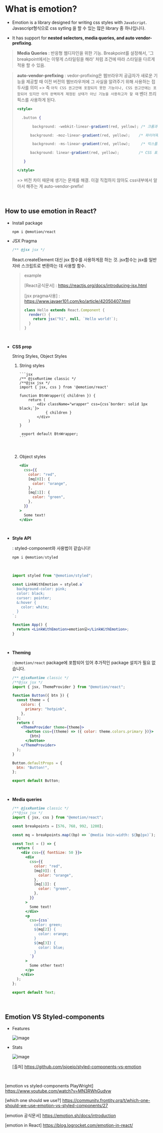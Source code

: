 # What is emotion?

- Emotion is a library designed for writing css styles with `JavaScript`. Javascript형식으로 css sytling 을 할 수 있는 많은 library 중 하나입니다.

- It has support for **nested selectors, media queries, and auto vendor-prefixing**.

> **Media Queries** : 반응형 웹디자인을 위한 기능. Breakpoint를 설정해서, '그 breakpoint에서는 이렇게 스타일링을 해라' 처럼 조건에 따라 스타일을 다르게 적용 할 수 있음.

> **auto-vendor-prefixing** : vedor-profixing은 웹브라우저 공급자가 새로운 기능을 제공할 때 이전 버전의 웹브라우저에 그 사실을 알려주기 위해 사용하는 접두사를 의미 => 즉 `아직 CSS 권고안에 포함되지 못한 기능이나, CSS 권고안에는 포함되어 있지만 아직 완벽하게 제정된 상태가 아닌 기능을 사용하고자 할 때` 벤더 프리픽스를 사용하게 된다.
>
> ```jsx
> <style>
>
>   .button {
>
>        background: -webkit-linear-gradient(red, yellow); /* 크롬과 사파리 4.0 이상을 위한 코드*/
>
>       background: -moz-linear-gradient(red, yellow);    /* 파이어폭스 3.6 이상을 위한 코드*/
>
>        background: -ms-linear-gradient(red, yellow);     /* 익스플로러 10.0 이상을 위한 코드*/
>
>       background: linear-gradient(red, yellow);         /* CSS 표준 문법 코드*/
>
>    }
>
> </style>
> ```
>
> => 버전 차이 때문에 생기는 문제를 해결. 이걸 직접하지 않아도 css내부에서 알아서 해주는 게 auto-vendor-prefix!

<br>

## How to use emotion in React?

- Install package

  ```jpx
  npm i @emotion/react
  ```

- JSX Pragma

  ```jsx
  /** @jsx jsx */
  ```

  React.createElement 대신 jsx 함수를 사용하게끔 하는 것. jsx함수는 jsx를 일반 자바 스크립트로 변환하는 데 사용할 함수.

  > example
  >
  > [React공식문서] : <https://reactjs.org/docs/introducing-jsx.html>
  >
  > [jsx pragma사용] : <https://www.javaer101.com/ko/article/42050407.html>
  >
  > ```jsx
  > class Hello extends React.Component {
  >   render() {
  >     return jsx("h1", null, `Hello world!`);
  >   }
  > }
  > ```

<br>

- **CSS prop**

  String Styles, Object Styles

  1.  String styles

          ```jsx
          /** @jsxRuntime classic */
          /**@jsx jsx */
          import { jsx, css } from '@emotion/react'

          function BtnWrapper({ children }) {
              return (
                  <div className="wrapper" css={css`border: solid 1px black;`}>
                      { children }
                  </div>
              )
          }

           export default BtnWrapper;
          ```

      <br>

  2.  Object styles

      ```jsx
      <div
        css={{
          color: "red",
          [mq[0]]: {
            color: "orange",
          },
          [mq[1]]: {
            color: "green",
          },
        }}
      >
        Some text!
      </div>
      ```

<br>

- **Style API**

  : styled-component와 사용법이 같습니다!

  ```jsx
  npm i @emotion/styled
  ```

    <br>

  ```jsx
  import styled from "@emotion/styled";

  const LinkWithEmotion = styled.a`
    background-color: pink;
    color: black;
    cursor: pointer;
    &:hover {
      color: white;
    }
  `;

  function App() {
    return <LinkWithEmotion>emotion😮</LinkWithEmotion>;
  }
  ```

<br>

- **Theming**

  : `@emotion/react` package에 포함되어 있어 추가적인 package 설치가 필요 없습니다.

  ```jsx
  /** @jsxRuntime classic */
  /**@jsx jsx */
  import { jsx, ThemeProvider } from "@emotion/react";

  function Button({ btn }) {
    const theme = {
      colors: {
        primary: "hotpink",
      },
    };
    return (
      <ThemeProvider theme={theme}>
        <button css={(theme) => ({ color: theme.colors.primary })}>
          {btn}
        </button>
      </ThemeProvider>
    );
  }

  Button.defaultProps = {
    btn: "Button!",
  };

  export default Button;
  ```

<br>

- **Media queries**

  ```jsx
  /** @jsxRuntime classic */
  /**@jsx jsx */
  import { jsx, css } from "@emotion/react";

  const breakpoints = [576, 768, 992, 1200];

  const mq = breakpoints.map((bp) => `@media (min-width: ${bp}px)`);

  const Text = () => {
    return (
      <div css={{ fontSize: 50 }}>
        <div
          css={{
            color: "red",
            [mq[0]]: {
              color: "orange",
            },
            [mq[1]]: {
              color: "green",
            },
          }}
        >
          Some text!
        </div>
        <p
          css={css`
            color: green;
            ${mq[2]} {
              color: orange;
            }
            ${mq[3]} {
              color: blue;
            }
          `}
        >
          Some other text!
        </p>
      </div>
    );
  };

  export default Text;
  ```

<br>

## Emotion VS Styled-components

- Features

  ![image](https://user-images.githubusercontent.com/75834421/113499822-08102780-9554-11eb-98a4-e43652cc79a5.png)

- Stats

  ![image](https://user-images.githubusercontent.com/75834421/113499860-5de4cf80-9554-11eb-822f-1e548717ee3a.png)

  [출처] <https://github.com/jsjoeio/styled-components-vs-emotion>

<br>

[emotion vs styled-components PlayWright] <https://www.youtube.com/watch?v=MN3RWhGudvw>

[which one should we use?] <https://community.frontity.org/t/which-one-should-we-use-emotion-vs-styled-components/27>

[emotion 공식문서] <https://emotion.sh/docs/introduction>

[emotion in React] <https://blog.logrocket.com/emotion-in-react/>
